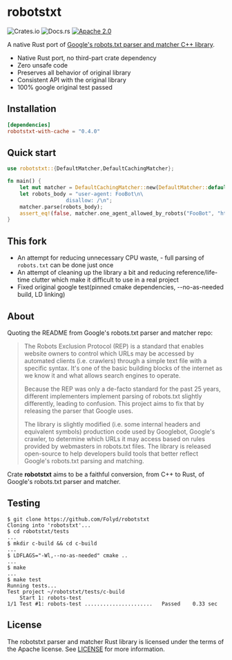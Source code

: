 # robotstxt

![Crates.io](https://img.shields.io/crates/v/robotstxt)
![Docs.rs](https://docs.rs/robotstxt/badge.svg)
[![Apache 2.0](https://img.shields.io/badge/license-Apache%202.0-blue.svg)](LICENSE)

A native Rust port of [Google's robots.txt parser and matcher C++ library](https://github.com/google/robotstxt).

- Native Rust port, no third-part crate dependency
- Zero unsafe code
- Preserves all behavior of original library
- Consistent API with the original library
- 100% google original test passed

## Installation

```toml
[dependencies]
robotstxt-with-cache = "0.4.0"
```

## Quick start

```rust
use robotstxt::{DefaultMatcher,DefaultCachingMatcher};

fn main() {
    let mut matcher = DefaultCachingMatcher::new(DefaultMatcher::default());
    let robots_body = "user-agent: FooBot\n\
                   disallow: /\n";
    matcher.parse(robots_body);
    assert_eq!(false, matcher.one_agent_allowed_by_robots("FooBot", "https://foo.com/"));
}
```

## This fork

- An attempt for reducing unnecessary CPU waste, - full parsing of `robots.txt` can be done just once
- An attempt of cleaning up the library a bit and reducing reference/life-time clutter which make it difficult to use in a real project
- Fixed original google test(pinned cmake dependencies, --no-as-needed build, LD linking)

## About

Quoting the README from Google's robots.txt parser and matcher repo:

> The Robots Exclusion Protocol (REP) is a standard that enables website owners to control which URLs may be accessed by automated clients (i.e. crawlers) through a simple text file with a specific syntax. It's one of the basic building blocks of the internet as we know it and what allows search engines to operate.
>
> Because the REP was only a de-facto standard for the past 25 years, different implementers implement parsing of robots.txt slightly differently, leading to confusion. This project aims to fix that by releasing the parser that Google uses.
>
> The library is slightly modified (i.e. some internal headers and equivalent symbols) production code used by Googlebot, Google's crawler, to determine which URLs it may access based on rules provided by webmasters in robots.txt files. The library is released open-source to help developers build tools that better reflect Google's robots.txt parsing and matching.

Crate **robotstxt** aims to be a faithful conversion, from C++ to Rust, of Google's robots.txt parser and matcher.

## Testing

```
$ git clone https://github.com/Folyd/robotstxt
Cloning into 'robotstxt'...
$ cd robotstxt/tests
...
$ mkdir c-build && cd c-build
...
$ LDFLAGS="-Wl,--no-as-needed" cmake ..
...
$ make
...
$ make test
Running tests...
Test project ~/robotstxt/tests/c-build
    Start 1: robots-test
1/1 Test #1: robots-test ......................   Passed    0.33 sec
```

## License

The robotstxt parser and matcher Rust library is licensed under the terms of the
Apache license. See [LICENSE](LICENSE) for more information.
